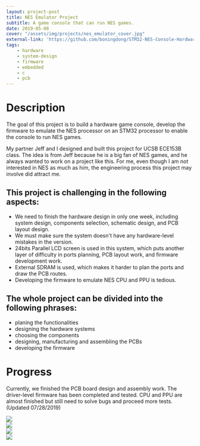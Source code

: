 ```yaml
---
layout: project-post
title: NES Emulator Project
subtitle: A game console that can run NES games.
date: 2019-05-08
cover: "/assets/img/projects/nes_emulator_cover.jpg"
external-link: 'https://github.com/boningdong/STM32-NES-Console-Hardware'
tags:
    - hardware
    - system-design
    - firmware
    - embedded
    - c
    - pcb
---
```


# Description
The goal of this project is to build a hardware game console, develop the firmware to emulate the NES processor on an STM32 processor to enable the console to run NES games.

My partner Jeff and I designed and built this project for UCSB ECE153B class. The idea is from Jeff because he is a big fan of NES games, and he always wanted to work on a project like this. For me, even though I am not interested in NES as much as him, the engineering process this project may involve did attract me.

## This project is challenging in the following aspects:
- We need to finish the hardware design in only one week, including system design, components selection, schematic design, and PCB layout design.
- We must make sure the system doesn't have any hardware-level mistakes in the version.
- 24bits Parallel LCD screen is used in this system, which puts another layer of difficulty in ports planning, PCB layout work, and firmware development work.
- External SDRAM is used, which makes it harder to plan the ports and draw the PCB routes.
- Developing the firmware to emulate NES CPU and PPU is tedious. 

## The whole project can be divided into the following phrases:
- planing the functionalities
- designing the hardware systems
- choosing the components
- designing, manufacturing and assembling the  PCBs
- developing the firmware

# Progress
Currently, we finished the PCB board design and assembly work. The driver-level firmware has been completed and tested. CPU and PPU are almost finished but still need to solve bugs and proceed more tests. (Updated 07/28/2019)

<div class="row justify-content-center d-flex">
    <div class="col-12 col-lg-6">
        <img class="project-photo mx-auto my-2 my-md-4" src="{{ site.baseurl }}/assets/img/projects/nes_emulator_5.jpg">
    </div>
    <div class="col-12 col-lg-6">
        <img class="project-photo mx-auto my-2 my-md-4" src="{{ site.baseurl }}/assets/img/projects/nes_emulator_4.jpg">
    </div>
    <div class="col-12 col-lg-6">
        <img class="project-photo mx-auto my-2 my-md-4" src="{{ site.baseurl }}/assets/img/projects/nes_emulator_2.jpg">
    </div>
    <div class="col-12 col-lg-6">
        <img class="project-photo mx-auto my-2 my-md-4" src="{{ site.baseurl }}/assets/img/projects/nes_emulator_3.jpg">
    </div>
</div>